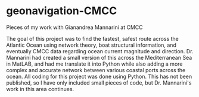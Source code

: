 # geonavigation-CMCC
Pieces of my work with Gianandrea Mannarini at CMCC

The goal of this project was to find the fastest, safest route across the Atlantic Ocean using network theory, boat structural
information, and eventually CMCC data regarding ocean current magnitude and direction. Dr. Mannarini had created a small version of this across the Mediterranean Sea in MatLAB, and had me translate it into Python while also adding a more complex and  accurate network between various coastal ports across the ocean. 
All coding for this project was done using Python.
This has not been published, so I have only included small pieces of code, but Dr. Mannarini's work in this area continues.
